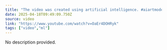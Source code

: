 ```yaml
---
title: "The video was created using artificial intelligence. #aiartmodellookbook #aiart #boxgirl boxgi"
date: 2025-04-18T09:49:09.750Z
source: video
link: "https://www.youtube.com/watch?v=OaEr4DOHRyk"
tags: ["video","ml"]
---
```

No description provided.
